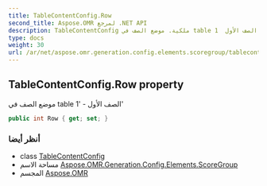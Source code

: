 ```yaml
---
title: TableContentConfig.Row
second_title: Aspose.OMR لمرجع .NET API
description: TableContentConfig ملكية. موضع الصف في table الصف الأول  1
type: docs
weight: 30
url: /ar/net/aspose.omr.generation.config.elements.scoregroup/tablecontentconfig/row/
---
```

## TableContentConfig.Row property

موضع الصف في table الصف الأول - '1'

```csharp
public int Row { get; set; }
```

### أنظر أيضا

* class [TableContentConfig](../)
* مساحة الاسم [Aspose.OMR.Generation.Config.Elements.ScoreGroup](../../tablecontentconfig/)
* المجسم [Aspose.OMR](../../../)


